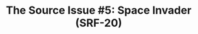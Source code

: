 ---
ee_id_thing: '4211'
site: '1'
type: '2'
inv_num: 2013-136
url: 2013-136-the-source-issue-5-space-invader
title: 'The Source Issue #5: Space Invader (SRF-20)'
year: '2015'
display_year: '2015'
medium: Zine
dims: 11 x 8.5
pitch: Source code for “Space Invader” Atari mod (a collaboration with RSG) printed
  on archival inks and paper, footnoted with artist txt, writing, poetry, whatevz,
  etc, etc, ......... bla bla bla.
ps: ''
live_url: ''
related: "[14] [2004-001-space-invader] 2004-001 Space Invader"
youtube: ''
related_code: https://github.com/coryarcangel/Space-Invader
imgs: source-space-2013-136-detail-01-database-ih.jpg
subheading: ''
download: the-source-space-invader-2013-168-digital-master-ih.pdf
add_credit: ''
commission: Creative Capital
layout: things-i-made
---